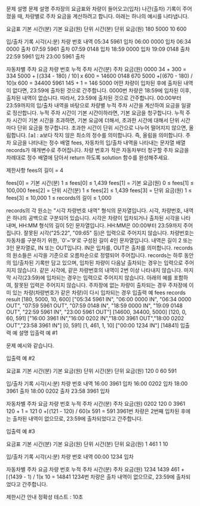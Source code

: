 문제 설명
문제 설명
주차장의 요금표와 차량이 들어오고(입차) 나간(출차) 기록이 주어졌을 때, 차량별로 주차 요금을 계산하려고 합니다. 아래는 하나의 예시를 나타냅니다.

요금표
기본 시간(분)	기본 요금(원)	단위 시간(분)	단위 요금(원)
180	5000	10	600
 

입/출차 기록
시각(시:분)	차량 번호	내역
05:34	5961	입차
06:00	0000	입차
06:34	0000	출차
07:59	5961	출차
07:59	0148	입차
18:59	0000	입차
19:09	0148	출차
22:59	5961	입차
23:00	5961	출차
 

자동차별 주차 요금
차량 번호	누적 주차 시간(분)	주차 요금(원)
0000	34 + 300 = 334	5000 + ⌈(334 - 180) / 10⌉ x 600 = 14600
0148	670	5000 +⌈(670 - 180) / 10⌉x 600 = 34400
5961	145 + 1 = 146	5000
어떤 차량이 입차된 후에 출차된 내역이 없다면, 23:59에 출차된 것으로 간주합니다.
0000번 차량은 18:59에 입차된 이후, 출차된 내역이 없습니다. 따라서, 23:59에 출차된 것으로 간주합니다.
00:00부터 23:59까지의 입/출차 내역을 바탕으로 차량별 누적 주차 시간을 계산하여 요금을 일괄로 정산합니다.
누적 주차 시간이 기본 시간이하라면, 기본 요금을 청구합니다.
누적 주차 시간이 기본 시간을 초과하면, 기본 요금에 더해서, 초과한 시간에 대해서 단위 시간 마다 단위 요금을 청구합니다.
초과한 시간이 단위 시간으로 나누어 떨어지지 않으면, 올림합니다.
⌈a⌉ : a보다 작지 않은 최소의 정수를 의미합니다. 즉, 올림을 의미합니다.
주차 요금을 나타내는 정수 배열 fees, 자동차의 입/출차 내역을 나타내는 문자열 배열 records가 매개변수로 주어집니다. 차량 번호가 작은 자동차부터 청구할 주차 요금을 차례대로 정수 배열에 담아서 return 하도록 solution 함수를 완성해주세요.

제한사항
fees의 길이 = 4

fees[0] = 기본 시간(분)
1 ≤ fees[0] ≤ 1,439
fees[1] = 기본 요금(원)
0 ≤ fees[1] ≤ 100,000
fees[2] = 단위 시간(분)
1 ≤ fees[2] ≤ 1,439
fees[3] = 단위 요금(원)
1 ≤ fees[3] ≤ 10,000
1 ≤ records의 길이 ≤ 1,000

records의 각 원소는 "시각 차량번호 내역" 형식의 문자열입니다.
시각, 차량번호, 내역은 하나의 공백으로 구분되어 있습니다.
시각은 차량이 입차되거나 출차된 시각을 나타내며, HH:MM 형식의 길이 5인 문자열입니다.
HH:MM은 00:00부터 23:59까지 주어집니다.
잘못된 시각("25:22", "09:65" 등)은 입력으로 주어지지 않습니다.
차량번호는 자동차를 구분하기 위한, `0'~'9'로 구성된 길이 4인 문자열입니다.
내역은 길이 2 또는 3인 문자열로, IN 또는 OUT입니다. IN은 입차를, OUT은 출차를 의미합니다.
records의 원소들은 시각을 기준으로 오름차순으로 정렬되어 주어집니다.
records는 하루 동안의 입/출차된 기록만 담고 있으며, 입차된 차량이 다음날 출차되는 경우는 입력으로 주어지지 않습니다.
같은 시각에, 같은 차량번호의 내역이 2번 이상 나타내지 않습니다.
마지막 시각(23:59)에 입차되는 경우는 입력으로 주어지지 않습니다.
아래의 예를 포함하여, 잘못된 입력은 주어지지 않습니다.
주차장에 없는 차량이 출차되는 경우
주차장에 이미 있는 차량(차량번호가 같은 차량)이 다시 입차되는 경우
입출력 예
fees	records	result
[180, 5000, 10, 600]	["05:34 5961 IN", "06:00 0000 IN", "06:34 0000 OUT", "07:59 5961 OUT", "07:59 0148 IN", "18:59 0000 IN", "19:09 0148 OUT", "22:59 5961 IN", "23:00 5961 OUT"]	[14600, 34400, 5000]
[120, 0, 60, 591]	["16:00 3961 IN","16:00 0202 IN","18:00 3961 OUT","18:00 0202 OUT","23:58 3961 IN"]	[0, 591]
[1, 461, 1, 10]	["00:00 1234 IN"]	[14841]
입출력 예 설명
입출력 예 #1

문제 예시와 같습니다.

입출력 예 #2

요금표
기본 시간(분)	기본 요금(원)	단위 시간(분)	단위 요금(원)
120	0	60	591
 

입/출차 기록
시각(시:분)	차량 번호	내역
16:00	3961	입차
16:00	0202	입차
18:00	3961	출차
18:00	0202	출차
23:58	3961	입차
 

자동차별 주차 요금
차량 번호	누적 주차 시간(분)	주차 요금(원)
0202	120	0
3961	120 + 1 = 121	0 +⌈(121 - 120) / 60⌉x 591 = 591
3961번 차량은 2번째 입차된 후에는 출차된 내역이 없으므로, 23:59에 출차되었다고 간주합니다.
 

입출력 예 #3

요금표
기본 시간(분)	기본 요금(원)	단위 시간(분)	단위 요금(원)
1	461	1	10
 

입/출차 기록
시각(시:분)	차량 번호	내역
00:00	1234	입차
 

자동차별 주차 요금
차량 번호	누적 주차 시간(분)	주차 요금(원)
1234	1439	461 +⌈(1439 - 1) / 1⌉x 10 = 14841
1234번 차량은 출차 내역이 없으므로, 23:59에 출차되었다고 간주합니다.
​

제한시간 안내
정확성 테스트 : 10초